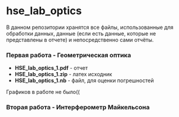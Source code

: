 # hse_lab_optics
В данном репозитории хранятся все файлы, использованные для обработки данных, данные (если есть данные, которые не представлены в отчете) и непосредственно сами отчёты.

### Первая работа - Геометрическая оптика
- **HSE_lab_optics_1.pdf** - отчет
- **HSE_lab_optics_1.zip** - латех исходник
- **HSE_lab_optics_1.nb** - файл, для оценки погрешностей
  
Графиков в работе не было((

### Вторая работа - Интерферометр Майкельсона
